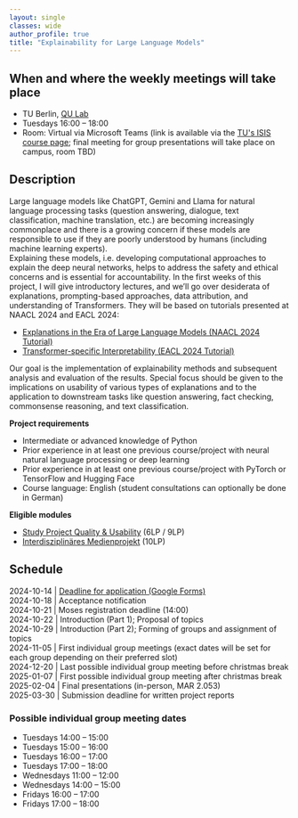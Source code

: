 ```yaml
---
layout: single
classes: wide
author_profile: true
title: "Explainability for Large Language Models"
---
```


## When and where the weekly meetings will take place
* TU Berlin, [QU Lab](https://www.tu.berlin/qu/)
* Tuesdays 16:00 – 18:00
* Room: Virtual via Microsoft Teams (link is available via the [TU's ISIS course page](https://isis.tu-berlin.de/course/view.php?id=41326); final meeting for group presentations will take place on campus, room TBD)

## Description

Large language models like ChatGPT, Gemini and Llama for natural language processing tasks (question answering, dialogue, text classification, machine translation, etc.) are becoming increasingly commonplace and there is a growing concern if these models are responsible to use if they are poorly understood by humans (including machine learning experts).  
Explaining these models, i.e. developing computational approaches to explain the deep neural networks, helps to address the safety and ethical concerns and is essential for accountability. In the first weeks of this project, I will give introductory lectures, and we’ll go over desiderata of explanations, prompting-based approaches, data attribution, and understanding of Transformers. They will be based on tutorials presented at NAACL 2024 and EACL 2024:  
* [Explanations in the Era of Large Language Models (NAACL 2024 Tutorial)](https://explanation-llm.github.io/)
* [Transformer-specific Interpretability (EACL 2024 Tutorial)](https://projects.illc.uva.nl/indeep/tutorial/)

Our goal is the implementation of explainability methods and subsequent analysis and evaluation of the results. Special focus should be given to the implications on usability of various types of explanations and to the application to downstream tasks like question answering, fact checking, commonsense reasoning, and text classification.

**Project requirements**
* Intermediate or advanced knowledge of Python
* Prior experience in at least one previous course/project with neural natural language processing or deep learning
* Prior experience in at least one previous course/project with PyTorch or TensorFlow and Hugging Face
* Course language: English (student consultations can optionally be done in German)

**Eligible modules**
* [Study Project Quality & Usability](https://www.tu.berlin/index.php?id=18763) (6LP / 9LP)
* [Interdisziplinäres Medienprojekt](https://www.tu.berlin/index.php?id=18765) (10LP)

## Schedule
2024-10-14 | [Deadline for application (Google Forms)](https://docs.google.com/forms/d/e/1FAIpQLSetRWC57i418x_q0emvperJJfObt8Z2HiQ0sFTx08a4Qs1NWw/viewform)  
2024-10-18 | Acceptance notification  
2024-10-21 | Moses registration deadline (14:00)  
2024-10-22 | Introduction (Part 1); Proposal of topics  
2024-10-29 | Introduction (Part 2); Forming of groups and assignment of topics  
2024-11-05 | First individual group meetings (exact dates will be set for each group depending on their preferred slot)  
2024-12-20 | Last possible individual group meeting before christmas break  
2025-01-07 | First possible individual group meeting after christmas break  
2025-02-04 | Final presentations (in-person, MAR 2.053)  
2025-03-30 | Submission deadline for written project reports

### Possible individual group meeting dates
* Tuesdays 14:00 – 15:00
* Tuesdays 15:00 – 16:00
* Tuesdays 16:00 – 17:00
* Tuesdays 17:00 – 18:00
* Wednesdays 11:00 – 12:00
* Wednesdays 14:00 – 15:00
* Fridays 16:00 – 17:00
* Fridays 17:00 – 18:00
